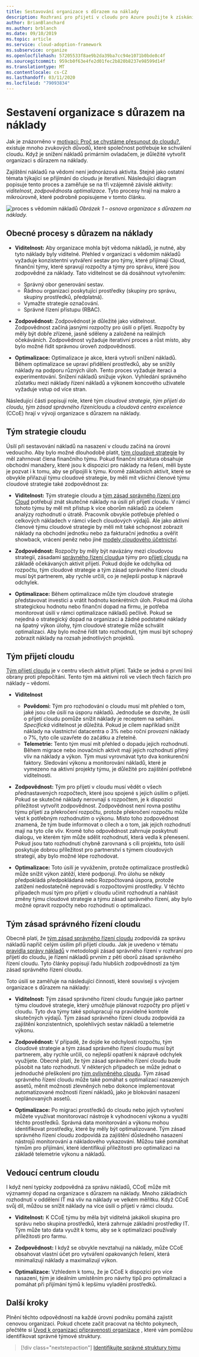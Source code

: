 ```yaml
---
title: Sestavování organizace s důrazem na náklady
description: Rozhraní pro přijetí v cloudu pro Azure použijte k získání osvědčených postupů pro sestavování organizace s důrazem na náklady.
author: BrianBlanchard
ms.author: brblanch
ms.date: 09/10/2019
ms.topic: article
ms.service: cloud-adoption-framework
ms.subservice: organize
ms.openlocfilehash: 57205533f8ae9b2da39ba7cc94e1071b0bde8c4f
ms.sourcegitcommit: 959cb0f63e4fe2d01fec2b820b8237e98599d14f
ms.translationtype: MT
ms.contentlocale: cs-CZ
ms.lasthandoff: 03/11/2020
ms.locfileid: "79093834"
---
```

# <a name="build-a-cost-conscious-organization"></a>Sestavení organizace s důrazem na náklady

Jak je znázorněno v [motivaci: Proč se chystáme přesunout do cloudu?](../strategy/motivations.md), existuje mnoho zvukových důvodů, které společnost potřebuje ke schválení cloudu. Když je snížení nákladů primárním ovladačem, je důležité vytvořit organizaci s důrazem na náklady.

Zajištění nákladů na vědomí není jednorázová aktivita. Stejně jako ostatní témata týkající se přijímání do cloudu je iterativní. Následující diagram popisuje tento proces a zaměřuje se na tři vzájemně závislé aktivity: *viditelnost*, *zodpovědnost*a *optimalizace*. Tyto procesy hrají na makro a mikroúrovně, které podrobně popisujeme v tomto článku.

![proces s vědomím nákladů](../_images/ready/cost-optimization-process.png)
*Obrázek 1 – osnova organizace s důrazem na náklady.*

## <a name="general-cost-conscious-processes"></a>Obecné procesy s důrazem na náklady

- **Viditelnost:** Aby organizace mohla být vědoma nákladů, je nutné, aby tyto náklady byly viditelné. Přehled v organizaci s vědomím nákladů vyžaduje konzistentní vytváření sestav pro týmy, které přijímají Cloud, finanční týmy, které spravují rozpočty a týmy pro správu, které jsou zodpovědné za náklady. Tato viditelnost se dá dosáhnout vytvořením:
  - Správný obor generování sestav.
  - Řádnou organizaci poskytující prostředky (skupiny pro správu, skupiny prostředků, předplatná).
  - Vymažte strategie označování.
  - Správné řízení přístupu (RBAC).

- **Zodpovědnost:** Zodpovědnost je důležité jako viditelnost. Zodpovědnost začíná jasnými rozpočty pro úsilí o přijetí. Rozpočty by měly být dobře zřízené, jasně sděleny a založené na reálných očekáváních. Zodpovědnost vyžaduje iterativní proces a růst místo, aby bylo možné řídit správnou úroveň zodpovědnosti.

- **Optimalizace:** Optimalizace je akce, která vytvoří snížení nákladů. Během optimalizace se upraví přidělení prostředků, aby se snížily náklady na podporu různých úloh. Tento proces vyžaduje iteraci a experimentování. Snížení nákladů snižuje výkon. Vyhledání správného zůstatku mezi náklady řízení nákladů a výkonem koncového uživatele vyžaduje vstup od více stran.

Následující části popisují role, které tým *cloudové strategie*, *tým přijetí do cloudu,* *tým zásad správného řízení*cloudu a *cloudová centra excelence* (CCoE) hrají v vývoji organizace s důrazem na náklady.

## <a name="cloud-strategy-team"></a>Tým strategie cloudu

Úsilí při sestavování nákladů na nasazení v cloudu začíná na úrovni vedoucího. Aby bylo možné dlouhodobě platit, [tým cloudové strategie](./cloud-strategy.md) by měl zahrnovat člena finančního týmu. Pokud finanční struktura obsahuje obchodní manažery, které jsou k dispozici pro náklady na řešení, měli byste je pozvat i k tomu, aby se připojili k týmu. Kromě základních aktivit, které se obvykle přiřazují týmu cloudové strategie, by měli mít všichni členové týmu cloudové strategie také zodpovědnost za:

- **Viditelnost:** Tým strategie cloudu a [tým zásad správného řízení pro Cloud](./cloud-governance.md) potřebují znát skutečné náklady na úsilí při přijetí cloudu. V rámci tohoto týmu by měl mít přístup k více oborům nákladů za účelem analýzy rozhodnutí o útratě. Pracovník obvykle potřebuje přehled o celkových nákladech v rámci všech cloudových výdajů. Ale jako aktivní členové týmu cloudové strategie by měli mít také schopnost zobrazit náklady na obchodní jednotku nebo za fakturační jednotku a ověřit showback, vrácení peněz nebo jiné [modely cloudového účetnictví](../strategy/cloud-accounting.md).

- **Zodpovědnost:** Rozpočty by měly být navázány mezi cloudovou strategií, zásadami [správného řízení cloudu](./cloud-governance.md)a týmy pro [přijetí cloudu](./cloud-adoption.md) na základě očekávaných aktivit přijetí. Pokud dojde ke odchylka od rozpočtu, tým cloudové strategie a tým zásad správného řízení cloudu musí být partnerem, aby rychle určili, co je nejlepší postup k nápravě odchylek.

- **Optimalizace:** Během optimalizace může tým cloudové strategie představovat investici a vrátit hodnotu konkrétních úloh. Pokud má úloha strategickou hodnotu nebo finanční dopad na firmu, je potřeba monitorovat úsilí v rámci optimalizace nákladů pečlivě. Pokud se nejedná o strategický dopad na organizaci a žádné podstatné náklady na špatný výkon úlohy, tým cloudové strategie může schválit optimalizaci. Aby bylo možné řídit tato rozhodnutí, tým musí být schopný zobrazit náklady na rozsah jednotlivých projektů.

## <a name="cloud-adoption-team"></a>Tým přijetí cloudu

[Tým přijetí cloudu](./cloud-adoption.md) je v centru všech aktivit přijetí. Takže se jedná o první linii obrany proti přepočítání. Tento tým má aktivní roli ve všech třech fázích pro náklady – vědomí.

- **Viditelnost**

  - **Povědomí:** Tým pro rozhodování o cloudu musí mít přehled o tom, jaké jsou cíle úsilí na úsporu nákladů. Jednoduše se dozvíte, že úsilí o přijetí cloudu pomůže snížit náklady je receptem na selhání. *Specifická* viditelnost je důležitá. Pokud je cílem například snížit náklady na vlastnictví datacentra o 3% nebo roční provozní náklady o 7%, tyto cíle uzavřete do začátku a zřetelně.
  - **Telemetrie:** Tento tým musí mít přehled o dopadu jejich rozhodnutí. Během migrace nebo inovačních aktivit mají jejich rozhodnutí přímý vliv na náklady a výkon. Tým musí vyrovnávat tyto dva konkurenční faktory. Sledování výkonu a monitorování nákladů, které je vymezeno na aktivní projekty týmu, je důležité pro zajištění potřebné viditelnosti.

- **Zodpovědnost:** Tým pro přijetí v cloudu musí vědět o všech přednastavených rozpočtech, které jsou spojené s jejich úsilím o přijetí. Pokud se skutečné náklady nerovnají s rozpočtem, je k dispozici příležitost vytvořit zodpovědnost. Zodpovědnost není rovna postihu týmu přijetí za překročení rozpočtu, protože překročení rozpočtu může vést k potřebným rozhodnutím o výkonu. Místo toho zodpovědnost znamená, že tým bude informovat o cílech a o tom, jak jejich rozhodnutí mají na tyto cíle vliv. Kromě toho odpovědnost zahrnuje poskytnutí dialogu, ve kterém tým může sdělit rozhodnutí, která vedla k přenesení. Pokud jsou tato rozhodnutí chybně zarovnaná s cíli projektu, toto úsilí poskytuje dobrou příležitost pro partnerství s týmem cloudových strategií, aby bylo možné lépe rozhodovat.

- **Optimalizace:** Toto úsilí je vyvážením, protože optimalizace prostředků může snížit výkon zátěží, které podporují. Pro úlohu se někdy předpokládá předpokládaná nebo Rozpočtovaná úspora, protože zatížení nedostatečně neprovádí s rozpočtovými prostředky. V těchto případech musí tým pro přijetí v cloudu učinit rozhodnutí a nahlásit změny týmu cloudové strategie a týmu zásad správného řízení, aby bylo možné opravit rozpočty nebo rozhodnutí o optimalizaci.

## <a name="cloud-governance-team"></a>Tým zásad správného řízení cloudu

Obecně platí, že [tým zásad správného řízení cloudu](./cloud-governance.md) zodpovídá za správu nákladů napříč celým úsilím při přijetí cloudu. Jak je uvedeno v tématu [pravidla správy nákladů](../govern/cost-management/index.md) v metodologii zásad správného řízení v rozhraní pro přijetí do cloudu, je řízení nákladů prvním z pěti oborů zásad správného řízení cloudu. Tyto články popisují řadu hlubších zodpovědností za tým zásad správného řízení cloudu.

Toto úsilí se zaměřuje na následující činnosti, které souvisejí s vývojem organizace s důrazem na náklady:

- **Viditelnost:** Tým zásad správného řízení cloudu funguje jako partner týmu cloudové strategie, který umožňuje plánovat rozpočty pro přijetí v cloudu. Tyto dva týmy také spolupracují na pravidelné kontrole skutečných výdajů. Tým zásad správného řízení cloudu zodpovídá za zajištění konzistentních, spolehlivých sestav nákladů a telemetrie výkonu.

- **Zodpovědnost:** V případě, že dojde ke odchylosti rozpočtu, tým cloudové strategie a tým zásad správného řízení cloudu musí být partnerem, aby rychle určili, co nejlepší opatření k nápravě odchylek využijete. Obecně platí, že tým zásad správného řízení cloudu bude působit na tato rozhodnutí. V některých případech se může jednat o jednoduché přeškolení pro [tým ovlivněného cloudu](./cloud-adoption.md). Tým zásad správného řízení cloudu může také pomáhat s optimalizací nasazených assetů, měnit možnosti zlevněných nebo dokonce implementovat automatizované možnosti řízení nákladů, jako je blokování nasazení neplánovaných assetů.

- **Optimalizace:** Po migraci prostředků do cloudu nebo jejich vytvoření můžete využívat monitorovací nástroje k vyhodnocení výkonu a využití těchto prostředků. Správná data monitorování a výkonu mohou identifikovat prostředky, které by měly být optimalizované. Tým zásad správného řízení cloudu zodpovídá za zajištění důsledného nasazení nástrojů monitorování a nákladového vykazování. Můžou také pomáhat týmům pro přijímání, které identifikují příležitosti pro optimalizaci na základě telemetrie výkonu a nákladů.

## <a name="cloud-center-of-excellence"></a>Vedoucí centrum cloudu

I když není typicky zodpovědná za správu nákladů, CCoE může mít významný dopad na organizace s důrazem na náklady. Mnoho základních rozhodnutí v oddělení IT má vliv na náklady ve velkém měřítku. Když CCoE svůj díl, můžou se snížit náklady na více úsilí o přijetí v rámci cloudu.

- **Viditelnost:** K CCoE týmu by měla být viditelná jakákoli skupina pro správu nebo skupina prostředků, která zahrnuje základní prostředky IT. Tým může tato data využít k tomu, aby se k optimalizaci používaly příležitosti pro farmu.

- **Zodpovědnost:** I když se obvykle nevztahují na náklady, může CCoE obsahovat vlastní účet pro vytváření opakovaných řešení, která minimalizují náklady a maximalizují výkon.

- **Optimalizace:** Vzhledem k tomu, že je CCoE k dispozici pro více nasazení, tým je ideálním umístěním pro návrhy tipů pro optimalizaci a pomáhat při přijímání týmů k lepšímu vyladění prostředků.

## <a name="next-steps"></a>Další kroky

Plnění těchto odpovědností na každé úrovni podniku pomáhá zajistit cenovou organizaci. Pokud chcete začít pracovat na těchto pokynech, přečtěte si [Úvod k organizaci připravenosti organizace](./index.md) , které vám pomůžou identifikovat správné týmové struktury.

> [!div class="nextstepaction"]
> [Identifikujte správné struktury týmu](./index.md)
